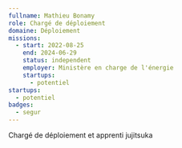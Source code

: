 ```yaml
---
fullname: Mathieu Bonamy
role: Chargé de déploiement
domaine: Déploiement
missions:
  - start: 2022-08-25
    end: 2024-06-29
    status: independent
    employer: Ministère en charge de l'énergie
    startups:
      - potentiel
startups:
  - potentiel
badges:
  - segur
---
```

Chargé de déploiement et apprenti jujitsuka
